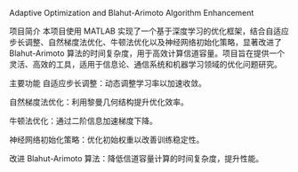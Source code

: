 Adaptive Optimization and Blahut-Arimoto Algorithm Enhancement


项目简介
本项目使用 MATLAB 实现了一个基于深度学习的优化框架，结合自适应步长调整、自然梯度法优化、牛顿法优化以及神经网络初始化策略，显著改进了 Blahut-Arimoto 算法的时间复杂度，用于高效计算信道容量。项目旨在提供一个灵活、高效的工具，适用于信息论、通信系统和机器学习领域的优化问题研究。

主要功能
自适应步长调整：动态调整学习率以加速收敛。

自然梯度法优化：利用黎曼几何结构提升优化效率。

牛顿法优化：通过二阶信息加速梯度下降。

神经网络初始化策略：优化初始权重以改善训练稳定性。

改进 Blahut-Arimoto 算法：降低信道容量计算的时间复杂度，提升性能。
